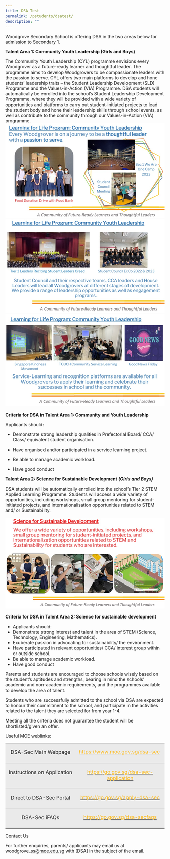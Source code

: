 ```yaml
---
title: DSA Test
permalink: /pstudents/dsatest/
description: ""
---
```

Woodgrove Secondary School is offering DSA in the two areas below for admission to Secondary 1.

**Talent Area 1: Community Youth Leadership (Girls and Boys)**

The Community Youth Leadership (CYL) programme envisions every Woodgrover as a future-ready learner and thoughtful leader. The programme aims to develop Woodgrovers to be compassionate leaders with the passion to serve. CYL offers two main platforms to develop and hone students’ leadership traits – the Student Leadership Development (SLD) Programme and the Values-in-Action (VIA) Programme. DSA students will automatically be enrolled into the school’s Student Leadership Development Programme, where they will be provided with a wide variety of opportunities and platforms to carry out student-initiated projects to lead the student body and hone their leadership skills through school events, as well as contribute to the community through our Values-in-Action (VIA) programme.
![](/images/Direct%20School%20Admission/dsa%20pic%201.jpg)
![](/images/Direct%20School%20Admission/dsa%20pic%202.jpg)
![](/images/Direct%20School%20Admission/dsa%20pic%203.jpg)

**Criteria for DSA in Talent Area 1: Community and Youth Leadership**

Applicants should:

* Demonstrate strong leadership qualities in Prefectorial Board/ CCA/ Class/ equivalent student organisation.

* Have organised and/or participated in a service learning project.

* Be able to manage academic workload.
* Have good conduct        


**Talent Area 2: Science for Sustainable Development** **_(Girls and Boys)_**

DSA students will be automatically enrolled into the school’s Tier 2 STEM Applied Learning Programme. Students will access a wide variety of opportunities, including workshops, small group mentoring for student-initiated projects, and internationalisation opportunities related to STEM and/ or Sustainability.

![](/images/Direct%20School%20Admission/dsa%20pic%204.jpg)


**Criteria for DSA in Talent Area 2: Science for sustainable development**

* Applicants should:
* Demonstrate strong interest and talent in the area of STEM (Science, Technology, Engineering, Mathematics).
* Exuberate passion in advocating for sustainability/ the environment.
* Have participated in relevant opportunities/ CCA/ interest group within or outside school.
* Be able to manage academic workload.
* Have good conduct


Parents and students are encouraged to choose schools wisely based on the student’s aptitudes and strengths, bearing in mind the schools’ academic and non-academic requirements, and the programmes available to develop the area of talent.

Students who are successfully admitted to the school via DSA are expected to honour their commitment to the school, and participate in the activities related to the talent they are selected for from year 1-4.

Meeting all the criteria does not guarantee the student will be shortlisted/given an offer.

Useful MOE weblinks:
      
<table class="MsoNormalTable" border="1" cellspacing="0" cellpadding="0" width="624" style="border-collapse:collapse;mso-table-layout-alt:fixed;border:none;
 mso-border-alt:solid #EAEAEA .75pt;mso-yfti-tbllook:1536;mso-padding-alt:0in 5.4pt 0in 5.4pt;
 mso-border-insideh:.75pt solid #EAEAEA;mso-border-insidev:.75pt solid #EAEAEA"><tbody><tr style="mso-yfti-irow:0;mso-yfti-firstrow:yes;height:37.5pt"><td width="312" valign="top" style="width:233.95pt;border:none;border-bottom:
  solid #D6D6D6 1.0pt;mso-border-bottom-alt:solid #D6D6D6 .75pt;background:
  #EAEAEA;padding:2.0pt 2.0pt 2.0pt 2.0pt;height:37.5pt"><p class="MsoNormal" align="center" style="margin-bottom:15.0pt;text-align:center;
  line-height:140%"><span lang="EN" style="font-size:12.0pt;line-height:140%;
  color:#222222">DSA-Sec Main Webpage</span></p></td><td width="312" valign="top" style="width:233.95pt;border:none;border-bottom:
  solid #D6D6D6 1.0pt;mso-border-bottom-alt:solid #D6D6D6 .75pt;background:
  #EAEAEA;padding:2.0pt 2.0pt 2.0pt 2.0pt;height:37.5pt"><p class="MsoNormal" align="center" style="margin-bottom:15.0pt;text-align:center;
  line-height:125%"><span lang="EN" style="color:black;mso-color-alt:windowtext"><a href="https://www.moe.gov.sg/dsa-sec"><span style="font-size:12.0pt;
  line-height:125%;color:#FDB813">https://www.moe.gov.sg/dsa-sec</span></a></span><span lang="EN" style="font-size:12.0pt;line-height:125%;color:#222222"><span style="mso-spacerun:yes">&nbsp;</span></span></p></td></tr><tr style="mso-yfti-irow:1;height:37.5pt"><td width="312" valign="top" style="width:233.95pt;border:none;border-bottom:
  solid #D6D6D6 1.0pt;mso-border-bottom-alt:solid #D6D6D6 .75pt;background:
  #EAEAEA;padding:2.0pt 2.0pt 2.0pt 2.0pt;height:37.5pt"><p class="MsoNormal" align="center" style="margin-bottom:15.0pt;text-align:center;
  line-height:140%"><span lang="EN" style="font-size:12.0pt;line-height:140%;
  color:#222222">Instructions on Application</span></p></td><td width="312" valign="top" style="width:233.95pt;border:none;border-bottom:
  solid #D6D6D6 1.0pt;mso-border-bottom-alt:solid #D6D6D6 .75pt;background:
  #EAEAEA;padding:2.0pt 2.0pt 2.0pt 2.0pt;height:37.5pt"><p class="MsoNormal" align="center" style="margin-bottom:15.0pt;text-align:center;
  line-height:125%"><span lang="EN" style="color:black;mso-color-alt:windowtext"><a href="https://go.gov.sg/dsa-sec-application"><span style="font-size:12.0pt;
  line-height:125%;color:#FDB813">https://go.gov.sg/dsa-sec-application</span></a></span><span lang="EN" style="font-size:12.0pt;line-height:125%;color:#222222;background:
  white;mso-highlight:white"></span></p></td></tr><tr style="mso-yfti-irow:2;height:37.5pt"><td width="312" valign="top" style="width:233.95pt;border:none;border-bottom:
  solid #D6D6D6 1.0pt;mso-border-bottom-alt:solid #D6D6D6 .75pt;background:
  #EAEAEA;padding:2.0pt 2.0pt 2.0pt 2.0pt;height:37.5pt"><p class="MsoNormal" align="center" style="margin-bottom:15.0pt;text-align:center;
  line-height:140%"><span lang="EN" style="font-size:12.0pt;line-height:140%;
  color:#222222">Direct to DSA-Sec Portal<span style="background:#CAD2DB"></span></span></p></td><td width="312" valign="top" style="width:233.95pt;border:none;border-bottom:
  solid #D6D6D6 1.0pt;mso-border-bottom-alt:solid #D6D6D6 .75pt;background:
  #EAEAEA;padding:2.0pt 2.0pt 2.0pt 2.0pt;height:37.5pt"><p class="MsoNormal" align="center" style="margin-bottom:15.0pt;text-align:center;
  line-height:125%"><span lang="EN" style="color:black;mso-color-alt:windowtext"><a href="https://go.gov.sg/apply-dsa-sec"><span style="font-size:12.0pt;
  line-height:125%;color:#FDB813">https://go.gov.sg/apply-dsa-sec</span></a></span><span lang="EN" style="font-size:12.0pt;line-height:125%;color:#222222;background:
  #CAD2DB"></span></p></td></tr><tr style="mso-yfti-irow:3;mso-yfti-lastrow:yes;height:37.5pt"><td width="312" valign="top" style="width:233.95pt;border:none;background:#EAEAEA;
  padding:2.0pt 2.0pt 2.0pt 2.0pt;height:37.5pt"><p class="MsoNormal" align="center" style="margin-bottom:15.0pt;text-align:center;
  line-height:140%"><span lang="EN" style="font-size:12.0pt;line-height:140%;
  color:#222222">DSA-Sec iFAQs</span></p></td><td width="312" valign="top" style="width:233.95pt;border:none;background:#EAEAEA;
  padding:2.0pt 2.0pt 2.0pt 2.0pt;height:37.5pt"><p class="MsoNormal" align="center" style="margin-bottom:15.0pt;text-align:center;
  line-height:125%"><span lang="EN" style="color:black;mso-color-alt:windowtext"><a href="https://go.gov.sg/dsa-secfaqs"><span style="font-size:12.0pt;
  line-height:125%;color:#FDB813">https://go.gov.sg/dsa-secfaqs</span></a></span><span lang="EN" style="font-size:12.0pt;line-height:125%;color:#222222;background:
  white;mso-highlight:white"></span></p></td></tr></tbody></table>


Contact Us

For further enquiries, parents/ applicants may email us at woodgrove\_ss@moe.edu.sg with \[DSA\] in the subject of the email.

